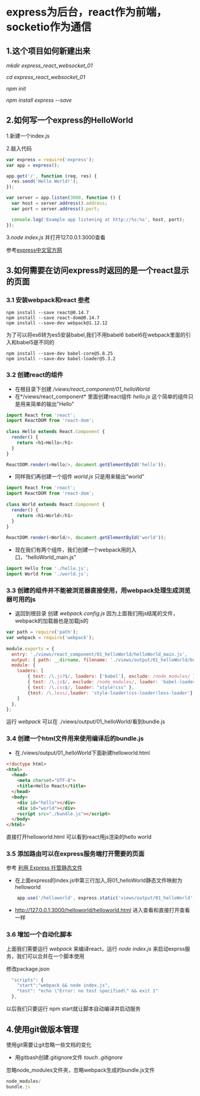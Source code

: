 express为后台，react作为前端，socketio作为通信
==========================================

1.这个项目如何新建出来
----------------------
*mkdir express_react_websocket_01*

*cd express_react_websocket_01*

*npm init*

*npm install express --save*

2.如何写一个express的HelloWorld
---------------
1.新建一个index.js

2.敲入代码
```javascript
var express = require('express');
var app = express();

app.get('/', function (req, res) {
  res.send('Hello World!');
});

var server = app.listen(3000, function () {
  var host = server.address().address;
  var port = server.address().port;

  console.log('Example app listening at http://%s:%s', host, port);
});
```

3.*node index.js* 并打开127.0.0.1:3000查看

参考[express中文官方网](http://www.expressjs.com.cn/)

3.如何需要在访问express时返回的是一个react显示的页面
-----------------------------------------------------
### 3.1 安装webpack和react [参考](https://www.twilio.com/blog/2015/08/setting-up-react-for-es6-with-webpack-and-babel-2.html)
```shell
npm install --save react@0.14.7
npm install --save react-dom@0.14.7
npm install --save-dev webpack@1.12.12
```
为了可以将es6转为es5安装babel,我们不用babel6 babel6在webpack里面的引入和babel5是不同的
```shell
npm install --save-dev babel-core@5.8.25
npm install --save-dev babel-loader@5.3.2	
```

### 3.2 创建react的组件
* 在根目录下创建 */views/react_component/01_helloWorld* 
* 在*/views/react_component* 里面创建react组件 *hello.js* 这个简单的组件只是用来简单的输出"Hello"
```javascript
import React from 'react';
import ReactDOM from 'react-dom';
 
class Hello extends React.Component {
  render() {
    return <h1>Hello</h1>
  }
}

ReactDOM.render(<Hello/>, document.getElementById('hello'));
```
* 同样我们再创建一个组件 *world.js* 只是用来输出“world”
```javascript
import React from 'react';
import ReactDOM from 'react-dom';
 
class World extends React.Component {
  render() {
    return <h1>World</h1>
  }
}
 
ReactDOM.render(<World/>, document.getElementById('world'));
```
* 现在我们有两个组件，我们创建一个webpack用的入口，“helloWorld_main.js”
```javascript
import Hello from './hello.js';
import World from './world.js';
```

### 3.3 创建的组件并不能被浏览器直接使用，用webpack处理生成浏览器可用的js
* 返回到根目录 创建 *webpack.config.js* 因为上面我们用js结尾的文件，webpack的加载器也是加载js的
```javascript
var path = require('path');
var webpack = require('webpack');
 
module.exports = {
  entry: './views/react_component/01_helloWorld/helloWorld_main.js',
  output: { path: __dirname, filename: './views/output/01_helloWorld/bundle.js' },
  module: {
    loaders: [
        { test: /\.js?$/, loaders: ['babel'], exclude: /node_modules/ },
        { test: /\.js$/, exclude: /node_modules/, loader: 'babel-loader'},
        { test: /\.css$/, loader: "style!css" },
        {test: /\.less/,loader: 'style-loader!css-loader!less-loader'}
    ]
  },
};
```
运行 *webpack* 可以在 ./views/output/01_helloWorld/看到bundle.js

### 3.4 创建一个html文件用来使用编译后的bundle.js
* 在./views/output/01_helloWorld下面新建helloworld.html
```html
<!doctype html>
<html>
  <head>
    <meta charset="UTF-8">
    <title>Hello React</title>
  </head>
  <body>
    <div id="hello"></div>
    <div id="world"></div>
    <script src="./bundle.js"></script>
  </body>
</html>
```
直接打开helloworld.html 可以看到react用js渲染的hello world

### 3.5 添加路由可以在express服务端打开需要的页面
参考 [利用 Express 托管静态文件](http://www.expressjs.com.cn/starter/static-files.html)

* 在上面express的index.js中第三行加入,将01_helloWorld静态文件映射为helloworld
```javascript
	app.use('/helloworld', express.static('views/output/01_helloWorld'));
```

* http://127.0.0.1:3000/helloworld/helloworld.html 进入查看和直接打开查看一样

### 3.6 增加一个自动化脚本
上面我们需要运行 *webpack* 来编译react，运行 *node index.js* 来启动exprss服务，我们可以合并在一个脚本使用

修改package.json

```javascript
  "scripts": {
    "start":"webpack && node index.js",
    "test": "echo \"Error: no test specified\" && exit 1"
  },
```
以后我们只要运行 npm start就让脚本自动编译并启动服务

## 4.使用git做版本管理
使用git需要让git忽略一些文档的变化

* 用gitbash创建.gitignore文件 *touch .gitignore* 

忽略node_modules文件夹，忽略webpack生成的bundle.js文件

```javascript
node_modules/
bundle.js
```